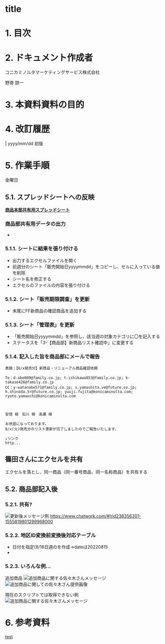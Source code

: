 <!-- 変数指定 -->
[target_ss]: https://docs.google.com/spreadsheets/d/12N6pe3fO-eSGoLr8BMcCBYLEitZb-OCd/edit#gid=391697081


<!-- omit in toc -->
# title


# 1. 目次


# 2. ドキュメント作成者
コニカミノルタマーケティングサービス株式会社

野嵜 諒一

# 3. 本資料資料の目的



# 4. 改訂履歴　

|
yyyy/mm/dd 初版

# 5. 作業手順
金曜日

## 5.1. スプレッドシートへの反映
__[商品本部共有用スプレッドシート][target_ss]__

### 商品部共有用データの出力
*


### 5.1.1. シートに結果を張り付ける
* 出力するエクセルファイルを開く
* 前週分のシート「販売開始日yyyymmdd」をコピーし、セルに入っている値を削除
* シート名を修正する
* エクセルのファイルの内容を張り付ける

### 5.1.2. シート「販売期限調査」を更新
* 末尾にFF新商品の確認商品を追加する

### 5.1.3. シート「管理表」を更新
* 「販売開始日yyyymmdd」を参照し、該当週の対象カテゴリに〇を記入する
* ステータスを「3-【商品部】新商品リスト確認中」に変更する
  
### 5.1.4. 記入した旨を商品部にメールで報告

	表題；【8/x発売分】新商品・リニューアル商品確認依頼

	To：d-abe009@family.co.jp; t-ishikawa853@family.co.jp; k-takase426@family.co.jp
	CC：y-watanabe571@family.co.jp; s.yamashita.ve@future.co.jp; h.shinoda.5r@future.co.jp; yuuji.fujita@konicaminolta.com; ryoto.yamauchi@konicaminolta.com



	安倍 様　石川 様　高瀬 様

	お世話になっております。
	8/x(火)発売分のリスト更新が完了しましたのでご報告いたします。

	↓リンク
	http...

## 篠田さんにエクセルを共有
	
エクセルを落とし、同一商品（同一番号商品、同一名称商品）を共有する


## 5.2. 商品部記入後



### 5.2.1. 共有?


![更新後メッセージ例](image/%E5%A4%89%E6%8F%9B%E5%89%8D%E5%A4%89%E6%8F%9B%E5%BE%8C%E3%83%86%E3%83%BC%E3%83%96%E3%83%AB%E5%85%B1%E6%9C%89%E3%83%A1%E3%83%83%E3%82%BB%E3%83%BC%E3%82%B8.PNG)
https://www.chatwork.com/#!rid238356301-1555819801299968000


### 5.2.2. 地区ID変換前変換後対応テーブル
* 日付を指定(8/16日週のを作成→dateは20220815
* 

### 5.2.3. いろんな例...
追加商品
![追加商品に関する佐々木さんメッセージ](image/%E8%BF%BD%E5%8A%A0%E5%95%86%E5%93%81%E4%BE%8B1.PNG)
![追加商品に関しての佐々木さん提供画像](image/%E8%BF%BD%E5%8A%A0%E5%95%86%E5%93%81%E4%BE%8B_%E4%BD%90%E3%80%85%E6%9C%A8%E3%81%95%E3%82%93%E6%8F%90%E4%BE%9B.png)

現在のスクリプトでは取得できない例
![追加商品に関する佐々木さんメッセージ](image/%E7%8F%BE%E3%82%B9%E3%82%AF%E3%83%AA%E3%83%97%E3%83%88%E3%81%A7%E3%81%AF%E3%82%8F%E3%81%8B%E3%82%89%E3%81%AA%E3%81%84%E4%BE%8B_%E4%BD%90%E3%80%85%E6%9C%A8%E3%81%95%E3%82%93.png)

# 6. 参考資料

[test](image)

